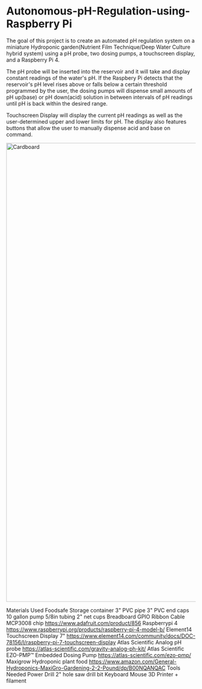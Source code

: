 # Autonomous-pH-Regulation-using-Raspberry Pi

The goal of this project is to create an automated pH regulation system on a miniature Hydroponic garden(Nutrient Film Technique/Deep Water Culture hybrid system) using a pH probe, two dosing pumps, a touchscreen display, and a Raspberry Pi 4. 

The pH probe will be inserted into the reservoir and it will take and display constant readings of the water's pH. If the Raspbery Pi detects that the reservoir's pH level rises above or falls below a certain threshold programmed by the user, the dosing pumps will dispense small amounts of pH up(base) or pH down(acid) solution in between intervals of pH readings until pH is back within the desired range.

Touchscreen Display will display the current pH readings as well as the user-determined upper and lower limits for pH. The display also features buttons that allow the user to manually dispense acid and base on command.

<img width="1218" alt="Cardboard" src="https://user-images.githubusercontent.com/77286593/141531614-a85b695a-9c0c-41de-b8d8-51960e496095.png">

Materials Used
Foodsafe Storage container
3" PVC pipe
3" PVC end caps
10 gallon pump
5/8in tubing
2" net cups
Breadboard
GPIO Ribbon Cable
MCP3008 chip
https://www.adafruit.com/product/856
Raspberrypi 4
https://www.raspberrypi.org/products/raspberry-pi-4-model-b/
Element14 Touchscreen Display 7"
https://www.element14.com/community/docs/DOC-78156/l/raspberry-pi-7-touchscreen-display
Atlas Scientific Analog pH probe
https://atlas-scientific.com/gravity-analog-ph-kit/
Atlas Scientific EZO-PMP™ Embedded Dosing Pump
https://atlas-scientific.com/ezo-pmp/
Maxigrow Hydroponic plant food
https://www.amazon.com/General-Hydroponics-MaxiGro-Gardening-2-2-Pound/dp/B00NQANQAC
Tools Needed
Power Drill
2" hole saw drill bit
Keyboard
Mouse
3D Printer + filament
